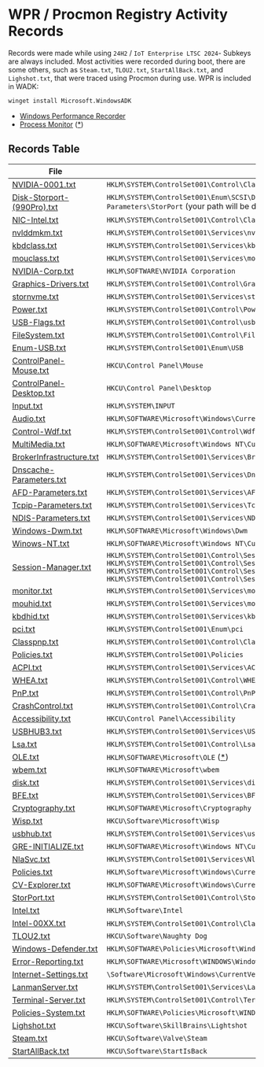 # WPR / Procmon Registry Activity Records

Records were made while using `24H2` / `IoT Enterprise LTSC 2024`- Subkeys are always included. Most activities were recorded during boot, there are some others, such as `Steam.txt`, `TLOU2.txt`, `StartAllBack.txt`, and `Lighshot.txt`, that were traced using Procmon during use. WPR is included in WADK:
```ps
winget install Microsoft.WindowsADK
```
- [Windows Performance Recorder](https://learn.microsoft.com/en-us/windows-hardware/test/wpt/windows-performance-recorder)  
- [Process Monitor](https://learn.microsoft.com/en-us/sysinternals/downloads/procmon) ([*](https://live.sysinternals.com/))

## Records Table

| File | Path(s) |
|------|---------|
| [NVIDIA-0001.txt](https://github.com/5Noxi/wpr-reg-records/blob/main/NVIDIA-0001.txt) | `HKLM\SYSTEM\ControlSet001\Control\Class\{4d36e968-e325-11ce-bfc1-08002be10318}\00XX` |
| [Disk-Storport-(990Pro).txt](https://github.com/5Noxi/wpr-reg-records/blob/main/Disk-Storport-(990Pro).txt) | `HKLM\SYSTEM\ControlSet001\Enum\SCSI\Disk&Ven_NVMe&Prod_Samsung_SSD_990\5&33c33320&0&000000\Device Parameters\StorPort` (your path will be different) |
| [NIC-Intel.txt](https://github.com/5Noxi/wpr-reg-records/blob/main/NIC-Intel.txt) | `HKLM\SYSTEM\ControlSet001\Control\Class\{4d36e972-e325-11ce-bfc1-08002be10318}\00XX (Intel)` |
| [nvlddmkm.txt](https://github.com/5Noxi/wpr-reg-records/blob/main/nvlddmkm.txt) | `HKLM\SYSTEM\ControlSet001\Services\nvlddmkm` |
| [kbdclass.txt](https://github.com/5Noxi/wpr-reg-records/blob/main/kbdclass.txt) | `HKLM\SYSTEM\ControlSet001\Services\kbdclass` |
| [mouclass.txt](https://github.com/5Noxi/wpr-reg-records/blob/main/mouclass.txt) | `HKLM\SYSTEM\ControlSet001\Services\mouclass` |
| [NVIDIA-Corp.txt](https://github.com/5Noxi/wpr-reg-records/blob/main/NVIDIA-Corp.txt) | `HKLM\SOFTWARE\NVIDIA Corporation` |
| [Graphics-Drivers.txt](https://github.com/5Noxi/wpr-reg-records/blob/main/Graphics-Drivers.txt) | `HKLM\SYSTEM\ControlSet001\Control\GraphicsDrivers` |
| [stornvme.txt](https://github.com/5Noxi/wpr-reg-records/blob/main/stornvme.txt) | `HKLM\SYSTEM\ControlSet001\Services\stornvme\Parameters` |
| [Power.txt](https://github.com/5Noxi/wpr-reg-records/blob/main/Power.txt) | `HKLM\SYSTEM\ControlSet001\Control\Power` |
| [USB-Flags.txt](https://github.com/5Noxi/wpr-reg-records/blob/main/USB-Flags.txt) | `HKLM\SYSTEM\ControlSet001\Control\usbflags` |
| [FileSystem.txt](https://github.com/5Noxi/wpr-reg-records/blob/main/FileSystem.txt) | `HKLM\SYSTEM\ControlSet001\Control\FileSystem` |
| [Enum-USB.txt](https://github.com/5Noxi/wpr-reg-records/blob/main/Enum-USB.txt) | `HKLM\SYSTEM\ControlSet001\Enum\USB` |
| [ControlPanel-Mouse.txt](https://github.com/5Noxi/wpr-reg-records/blob/main/ControlPanel-Mouse.txt) | `HKCU\Control Panel\Mouse` |
| [ControlPanel-Desktop.txt](https://github.com/5Noxi/wpr-reg-records/blob/main/ControlPanel-Desktop.txt) | `HKCU\Control Panel\Desktop` |
| [Input.txt](https://github.com/5Noxi/wpr-reg-records/blob/main/Input.txt) | `HKLM\SYSTEM\INPUT` |
| [Audio.txt](https://github.com/5Noxi/wpr-reg-records/blob/main/Audio.txt) | `HKLM\SOFTWARE\Microsoft\Windows\CurrentVersion\Audio` |
| [Control-Wdf.txt](https://github.com/5Noxi/wpr-reg-records/blob/main/Control-Wdf.txt) | `HKLM\SYSTEM\ControlSet001\Control\Wdf` |
| [MultiMedia.txt](https://github.com/5Noxi/wpr-reg-records/blob/main/MultiMedia.txt) | `HKLM\SOFTWARE\Microsoft\Windows NT\CurrentVersion\MultiMedia` |
| [BrokerInfrastructure.txt](https://github.com/5Noxi/wpr-reg-records/blob/main/BrokerInfrastructure.txt) | `HKLM\SYSTEM\ControlSet001\Services\BrokerInfrastructure` |
| [Dnscache-Parameters.txt](https://github.com/5Noxi/wpr-reg-records/blob/main/Dnscache-Parameters.txt) | `HKLM\SYSTEM\ControlSet001\Services\Dnscache\Parameters` |
| [AFD-Parameters.txt](https://github.com/5Noxi/wpr-reg-records/blob/main/AFD-Parameters.txt) | `HKLM\SYSTEM\ControlSet001\Services\AFD\Parameters` |
| [Tcpip-Parameters.txt](https://github.com/5Noxi/wpr-reg-records/blob/main/Tcpip-Parameters.txt) | `HKLM\SYSTEM\ControlSet001\Services\Tcpip\Parameters` |
| [NDIS-Parameters.txt](https://github.com/5Noxi/wpr-reg-records/blob/main/NDIS-Parameters.txt) | `HKLM\SYSTEM\ControlSet001\Services\NDIS\Parameters` |
| [Windows-Dwm.txt](https://github.com/5Noxi/wpr-reg-records/blob/main/Windows-Dwm.txt) | `HKLM\SOFTWARE\Microsoft\Windows\Dwm` |
| [Winows-NT.txt](https://github.com/5Noxi/wpr-reg-records/blob/main/Winows-NT.txt) | `HKLM\SOFTWARE\Microsoft\Windows NT\CurrentVersion\Windows` |
| [Session-Manager.txt](https://github.com/5Noxi/wpr-reg-records/blob/main/Session-Manager.txt) | `HKLM\SYSTEM\ControlSet001\Control\Session Manager`<br>`HKLM\SYSTEM\ControlSet001\Control\Session Manager\Memory Management`<br>`HKLM\SYSTEM\ControlSet001\Control\Session Manager\Power`<br>`HKLM\SYSTEM\ControlSet001\Control\Session Manager\Quota System` |
| [monitor.txt](https://github.com/5Noxi/wpr-reg-records/blob/main/monitor.txt) | `HKLM\SYSTEM\ControlSet001\Services\monitor` |
| [mouhid.txt](https://github.com/5Noxi/wpr-reg-records/blob/main/mouhid.txt) | `HKLM\SYSTEM\ControlSet001\Services\mouhid` |
| [kbdhid.txt](https://github.com/5Noxi/wpr-reg-records/blob/main/kbdhid.txt) | `HKLM\SYSTEM\ControlSet001\Services\kbdhid` |
| [pci.txt](https://github.com/5Noxi/wpr-reg-records/blob/main/pci.txt) | `HKLM\SYSTEM\ControlSet001\Enum\pci` |
| [Classpnp.txt](https://github.com/5Noxi/wpr-reg-records/blob/main/Classpnp.txt) | `HKLM\SYSTEM\ControlSet001\Control\Classpnp` |
| [Policies.txt](https://github.com/5Noxi/wpr-reg-records/blob/main/Policies.txt) | `HKLM\SYSTEM\ControlSet001\Policies` |
| [ACPI.txt](https://github.com/5Noxi/wpr-reg-records/blob/main/ACPI.txt) | `HKLM\SYSTEM\ControlSet001\Services\ACPI \acpiex \AcpiDev \acpipagr \AcpiPmi \acpitime` |
| [WHEA.txt](https://github.com/5Noxi/wpr-reg-records/blob/main/WHEA.txt) | `HKLM\SYSTEM\ControlSet001\Control\WHEA` |
| [PnP.txt](https://github.com/5Noxi/wpr-reg-records/blob/main/PnP.txt) | `HKLM\SYSTEM\ControlSet001\Control\PnP` |
| [CrashControl.txt](https://github.com/5Noxi/wpr-reg-records/blob/main/CrashControl.txt) | `HKLM\SYSTEM\ControlSet001\Control\CrashControl` |
| [Accessibility.txt](https://github.com/5Noxi/wpr-reg-records/blob/main/Accessibility.txt) | `HKCU\Control Panel\Accessibility` |
| [USBHUB3.txt](https://github.com/5Noxi/wpr-reg-records/blob/main/USBHUB3.txt) | `HKLM\SYSTEM\ControlSet001\Services\USBHUB3` |
| [Lsa.txt](https://github.com/5Noxi/wpr-reg-records/blob/main/Lsa.txt) | `HKLM\SYSTEM\ControlSet001\Control\Lsa` |
| [OLE.txt](https://github.com/5Noxi/wpr-reg-records/blob/main/OLE.txt) | `HKLM\SOFTWARE\Microsoft\OLE` ([*](https://learn.microsoft.com/en-us/windows/win32/com/hkey-local-machine-software-microsoft-ole)) |
| [wbem.txt](https://github.com/5Noxi/wpr-reg-records/blob/main/wbem.txt) | `HKLM\SOFTWARE\Microsoft\wbem` |
| [disk.txt](https://github.com/5Noxi/wpr-reg-records/blob/main/disk.txt) | `HKLM\SYSTEM\ControlSet001\Services\disk` |
| [BFE.txt](https://github.com/5Noxi/wpr-reg-records/blob/main/BFE.txt) | `HKLM\SYSTEM\ControlSet001\Services\BFE` |
| [Cryptography.txt](https://github.com/5Noxi/wpr-reg-records/blob/main/Cryptography.txt) | `HKLM\SOFTWARE\Microsoft\Cryptography` |
| [Wisp.txt](https://github.com/5Noxi/wpr-reg-records/blob/main/Wisp.txt) | `HKCU\Software\Microsoft\Wisp` |
| [usbhub.txt](https://github.com/5Noxi/wpr-reg-records/blob/main/usbhub.txt) | `HKLM\SYSTEM\ControlSet001\Services\usbhub` |
| [GRE-INITIALIZE.txt](https://github.com/5Noxi/wpr-reg-records/blob/main/GRE-INITIALIZE.txt) | `HKLM\SOFTWARE\Microsoft\Windows NT\CurrentVersion\GRE_INITIALIZE` |
| [NlaSvc.txt](https://github.com/5Noxi/wpr-reg-records/blob/main/NlaSvc.txt) | `HKLM\SYSTEM\ControlSet001\Services\NlaSvc` |
| [Policies.txt](https://github.com/5Noxi/wpr-reg-records/blob/main/Policies.txt) | `HKLM\Software\Microsoft\Windows\CurrentVersion\Policies` |
| [CV-Explorer.txt](https://github.com/5Noxi/wpr-reg-records/blob/main/CV-Explorer.txt) | `HKLM\SOFTWARE\Microsoft\Windows\CurrentVersion\Explorer` |
| [StorPort.txt](https://github.com/5Noxi/wpr-reg-records/blob/main/StorPort.txt) | `HKLM\SYSTEM\ControlSet001\Control\StorPort` |
| [Intel.txt](https://github.com/5Noxi/wpr-reg-records/blob/main/Intel.txt) | `HKLM\Software\Intel` |
| [Intel-00XX.txt](https://github.com/5Noxi/wpr-reg-records/blob/main/Intel-00XX.txt) | `HKLM\SYSTEM\ControlSet001\Control\Class\{4D36E968-E325-11CE-BFC1-08002BE10318}\00XX` (Intel) |
| [TLOU2.txt](https://github.com/5Noxi/wpr-reg-records/blob/main/TLOU2.txt) | `HKCU\Software\Naughty Dog` |
| [Windows-Defender.txt](https://github.com/5Noxi/wpr-reg-records/blob/main/Windows-Defender.txt) | `HKLM\SOFTWARE\Policies\Microsoft\Windows Defender` |
| [Error-Reporting.txt](https://github.com/5Noxi/wpr-reg-records/blob/main/Error-Reporting.txt) | `HKLM\SOFTWARE\Microsoft\WINDOWS\Windows Error Reporting` |
| [Internet-Settings.txt](https://github.com/5Noxi/wpr-reg-records/blob/main/Internet-Settings.txt) | `\Software\Microsoft\Windows\CurrentVersion\Internet Settings` |
| [LanmanServer.txt](https://github.com/5Noxi/wpr-reg-records/blob/main/LanmanServer.txt) | `HKLM\SYSTEM\ControlSet001\Services\LanmanServer` |
| [Terminal-Server.txt](https://github.com/5Noxi/wpr-reg-records/blob/main/Terminal-Server.txt) | `HKLM\SYSTEM\ControlSet001\Control\Terminal Server` |
| [Policies-System.txt](https://github.com/5Noxi/wpr-reg-records/blob/main/Policies-System.txt) | `HKLM\SOFTWARE\Policies\Microsoft\WINDOWS\SYSTEM` |
| [Lighshot.txt](https://github.com/5Noxi/wpr-reg-records/blob/main/Lighshot.txt) | `HKCU\Software\SkillBrains\Lightshot` |
| [Steam.txt](https://github.com/5Noxi/wpr-reg-records/blob/main/Steam.txt) | `HKCU\Software\Valve\Steam` |
| [StartAllBack.txt](https://github.com/5Noxi/wpr-reg-records/blob/main/StartAllBack.txt) | `HKCU\Software\StartIsBack` |

</details>
